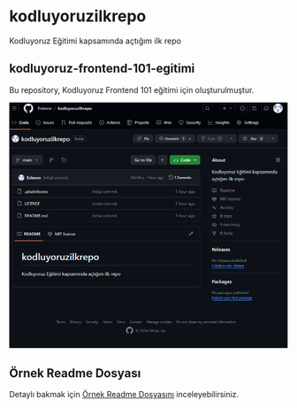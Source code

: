 # kodluyoruzilkrepo
 Kodluyoruz Eğitimi kapsamında açtığım ilk repo

## kodluyoruz-frontend-101-egitimi

Bu repository, Kodluyoruz Frontend 101 eğitimi için oluşturulmuştur.

![Proje Resmi](proje.png)

## Örnek Readme Dosyası

Detaylı bakmak için [Örnek Readme Dosyasını](ornek_readme.md) inceleyebilirsiniz.

